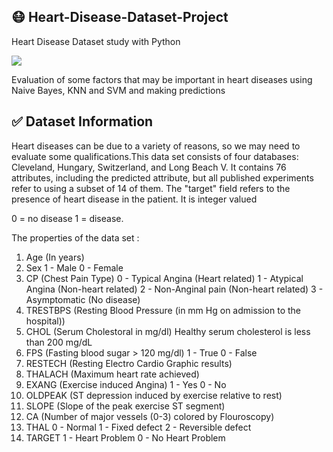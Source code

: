 ## :mask:  Heart-Disease-Dataset-Project
Heart Disease Dataset  study with Python


![](https://www.heart.org/-/media/images/news/2020/april-2020/0409womeninoca_sc.jpg?la=en&hash=FB92F3A1B0D2F7EB893BF94C3CFECB73D15C2B4E)

Evaluation of some factors that may be important in heart diseases using Naive Bayes, KNN and SVM and making predictions

## :white_check_mark:  Dataset Information

Heart diseases can be due to a variety of reasons, so we may need to evaluate some qualifications.This data set  consists of four databases: Cleveland, Hungary, 
Switzerland, and Long Beach V. It contains 76 attributes, including the predicted attribute, but all published experiments refer to using a subset of 14 of them.
The "target" field refers to the presence of heart disease in the patient. It is integer valued 

0 =  no disease 
1 = disease.

The properties of the data set :
1.	Age (In years)
2.	Sex 1 - Male 0 - Female
3.	CP (Chest Pain Type)  0 - Typical Angina (Heart related) 1 - Atypical Angina (Non-heart related) 2 - Non-Anginal pain (Non-heart related) 3 - Asymptomatic (No disease)
4.	TRESTBPS (Resting Blood Pressure (in mm Hg on admission to the hospital))
5.	CHOL (Serum Cholestoral in mg/dl) Healthy serum cholesterol is less than 200 mg/dL
6.	FPS (Fasting blood sugar > 120 mg/dl) 1 - True 0 - False
7.	RESTECH (Resting Electro Cardio Graphic results)
8.	THALACH (Maximum heart rate achieved)
9.	EXANG (Exercise induced Angina) 1 - Yes 0 - No
10.	OLDPEAK (ST depression induced by exercise relative to rest)
11.	SLOPE (Slope of the peak exercise ST segment)
12.	CA (Number of major vessels (0-3) colored by Flouroscopy)
13.	THAL 0 - Normal 1 - Fixed defect 2 - Reversible defect
14.	TARGET 1 - Heart Problem 0 - No Heart Problem
